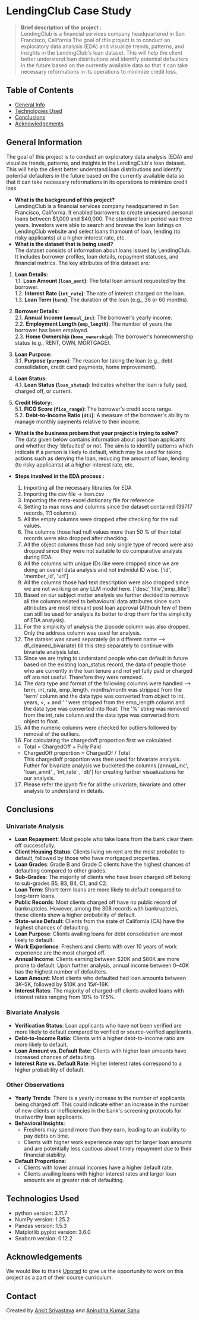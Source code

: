 # LendingClub Case Study
> **Brief description of the project :**<br>
LendingClub is a financial services company headquartered in San Francisco, California.The goal of this project is to conduct an exploratory data analysis (EDA) and visualize trends, patterns, and insights in the LendingClub's loan dataset. This will help the client better understand loan distributions and identify potential defaulters in the future based on the currently available data so that it can take necessary reformations in its operations to minimize credit loss.

## Table of Contents
* [General Info](#general-information)
* [Technologies Used](#technologies-used)
* [Conclusions](#conclusions)
* [Acknowledgements](#acknowledgements)

<!-- You can include any other section that is pertinent to your problem -->

## General Information
The goal of this project is to conduct an exploratory data analysis (EDA) and visualize trends, patterns, and insights in the LendingClub's loan dataset. This will help the client better understand loan distributions and identify potential defaulters in the future based on the currently available data so that it can take necessary reformations in its operations to minimize credit loss.
- **What is the background of this project?**<br>
LendingClub is a financial services company headquartered in San Francisco, California. It enabled borrowers to create unsecured personal loans between $1,000 and $40,000. The standard loan period was three years. Investors were able to search and browse the loan listings on LendingClub website and select loans thamount of loan, lending (to risky applicants) at a higher interest rate, etc.
- **What is the dataset that is being used?**<br>
The dataset consists of information about loans issued by LendingClub. It includes borrower profiles, loan details, repayment statuses, and financial metrics. 
The key attributes of this dataset are:
1. **Loan Details:**<br>
   1.1. **Loan Amount (`loan_amnt`)**: The total loan amount requested by the borrower.<br>
   1.2. **Interest Rate (`int_rate`)**: The rate of interest charged on the loan.<br>
   1.3. **Loan Term (`term`)**: The duration of the loan (e.g., 36 or 60 months).<br>

2. **Borrower Details:**<br>
   2.1. **Annual Income (`annual_inc`)**: The borrower's yearly income.<br>
   2.2. **Employment Length (`emp_length`)**: The number of years the borrower has been employed.<br>
   2.3. **Home Ownership (`home_ownership`)**: The borrower's homeownership status (e.g., RENT, OWN, MORTGAGE).<br>

3. **Loan Purpose:**<br>
   3.1. **Purpose (`purpose`)**: The reason for taking the loan (e.g., debt consolidation, credit card payments, home improvement).<br>

4. **Loan Status:**<br>
   4.1. **Loan Status (`loan_status`)**: Indicates whether the loan is fully paid, charged off, or current.<br>

5. **Credit History:**<br>
   5.1. **FICO Score (`fico_range`)**: The borrower's credit score range.<br>
   5.2. **Debt-to-Income Ratio (`dti`)**: A measure of the borrower's ability to manage monthly payments relative to their income.<br>

- **What is the business probem that your project is trying to solve?**<br>
The data given below contains information about past loan applicants and whether they ‘defaulted’ or not. The aim is to identify patterns which indicate if a person is likely to default, which may be used for taking actions such as denying the loan, reducing the amount of loan, lending (to risky applicants) at a higher interest rate, etc.

- **Steps involved in the EDA process :**<br>
  1. Importing all the necessary libraries for EDA
  2. Importing the csv file -> loan.csv
  3. Importing the meta-excel dictionary file for reference
  4. Setting to max rows and columns since the dataset contained (39717 records, 111 columns).
  5. All the empty columns were dropped after checking for the null values.
  6. The columns those had null values more than 50 % of their total records were also dropped after checking.
  7. All the object columns those had only single type of record were also dropped since they were not suitable to do comparative analysis during EDA.
  8. All the columns with unique IDs like were dropped since we are doing an overall data analysis and not individul ID wise. ['id', 'member_id', 'url']
  9. All the columns those had text description were also dropped since we are not working on any LLM model here. ['desc','title','emp_title']
  10. Based on our subject matter analysis we further decided to remove all the columns related to behavioural data attributes since such attributes are most relevant post loan approval (Althouh few of them can still be used for analysis its better to drop them for the simplicity of EDA analysis).
  11. For the simplicity of analysis the zipcode column was also dropped. Only the address column was used for analysis.
  12. The dataset was saved separately (in a different name --> df_cleaned_bivariate) till this step separately to continue with bivariate analysis later.
  13. Since we are trying to understand people who can default in future based on the existing loan_status record, the data of people those who are currently in the loan tenure and not yet fully paid or charged off are not useful. Therefore they were removed.
  14. The data type and format of the following columns were handled --> term, int_rate, emp_length. months/month was stripped from the 'term' column and the data type was converted from object to int. years, <, + and ' ' were stripped from the emp_length column and the data type was converted into float. The '%' string was removed from the int_rate column and the data type was converted from object to float.
  15. All the numeric columns were checked for outliers followed by removal of the outliers.
  16. For calculating the chargedoff proportion first we calculated:
    - Total = ChargedOff + Fully Paid
    - ChargedOff proportion = ChargedOf / Total <br>
This chargedoff proportion was then used for bivariate analysis. Futher for bivariate analysis we bucketed the columns [annual_inc', 'loan_amnt' , 'int_rate' , 'dti'] for creating further visualizations for our analysis.
  17. Please refer the ipynb file for all the univariate, bivariate and other analysis to understand in details.
  
<!-- You don't have to answer all the questions - just the ones relevant to your project. -->

## Conclusions
### Univariate Analysis
- **Loan Repayment**: Most people who take loans from the bank clear them off successfully.
- **Client Housing Status**: Clients living on rent are the most probable to default, followed by those who have mortgaged properties.
- **Loan Grades**: Grade B and Grade C clients have the highest chances of defaulting compared to other grades.
- **Sub-Grades**: The majority of clients who have been charged off belong to sub-grades B5, B3, B4, C1, and C2.
- **Loan Term**: Short-term loans are more likely to default compared to long-term loans.
- **Public Records**: Most clients charged off have no public record of bankruptcies. However, among the 308 records with bankruptcies, these clients show a higher probability of default.
- **State-wise Default**: Clients from the state of California (CA) have the highest chances of defaulting.
- **Loan Purpose**: Clients availing loans for debt consolidation are most likely to default.
- **Work Experience**: Freshers and clients with over 10 years of work experience are the most charged off.
- **Annual Income**: Clients earning between $20K and $60K are more prone to default. Upon further analysis, annual income between $0–$40K has the highest number of defaulters.
- **Loan Amount**: Most clients who defaulted had loan amounts between $3K–$5K, followed by $10K and $15K–$16K.
- **Interest Rates**: The majority of charged-off clients availed loans with interest rates ranging from 10% to 17.5%.

### Bivariate Analysis
- **Verification Status**: Loan applicants who have not been verified are more likely to default compared to verified or source-verified applicants.
- **Debt-to-Income Ratio**: Clients with a higher debt-to-income ratio are more likely to default.
- **Loan Amount vs. Default Rate**: Clients with higher loan amounts have increased chances of defaulting.
- **Interest Rate vs. Default Rate**: Higher interest rates correspond to a higher probability of default.

### Other Observations
- **Yearly Trends**: There is a yearly increase in the number of applicants being charged off. This could indicate either an increase in the number of new clients or inefficiencies in the bank's screening protocols for trustworthy loan applicants.
- **Behavioral Insights**:
  - Freshers may spend more than they earn, leading to an inability to pay debts on time.
  - Clients with higher work experience may opt for larger loan amounts and are potentially less cautious about timely repayment due to their financial stability.
- **Default Proportions**:
  - Clients with lower annual incomes have a higher default rate.
  - Clients availing loans with higher interest rates and larger loan amounts are at greater risk of defaulting.

<!-- You don't have to answer all the questions - just the ones relevant to your project. -->
## Technologies Used
- python version: 3.11.7 
- NumPy version: 1.25.2
- Pandas version: 1.5.3
- Matplotlib.pyplot version: 3.6.0
- Seaborn version: 0.12.2

<!-- As the libraries versions keep on changing, it is recommended to mention the version of library used in this project -->

## Acknowledgements
We would like to thank [Upgrad](https://www.upgrad.com/data-science-pgd-iiitb/?utm_source=PrudentAds&utm_medium=PrudentAds&utm_campaign=IND_LEADGEN_APP_prudentads_app_ALL_ALL_ALL_NewInitiative_India_Brandalliancesprudentads_1630&utm_content=PrudentAds&utm_term=PrudentAds&gad_source=1) to give us the opportunity to work on this project as a part of their course curriculum. 

## Contact
Created by [Ankit Srivastava](https://github.com/Ankit-Shrivastava-7) and [Anirudha Kumar Sahu](https://github.com/anirudhasahu92) 


<!-- Optional -->
<!-- ## License -->
<!-- This project is open source and available under the [... License](). -->

<!-- You don't have to include all sections - just the one's relevant to your project -->